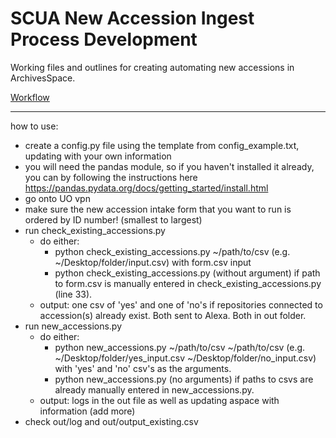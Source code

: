 # SCUA New Accession Ingest Process Development

Working files and outlines for creating automating new accessions in ArchivesSpace.

[Workflow](https://uoregon.sharepoint.com/:u:/s/O365_SCUAprocessing/ES8hGWg_DoJEkE4B2ViETJ4B7sYGi2O9DMJI8LQb5HFwIQ?e=uI8MBR)

-------------------------------------------------------
how to use:

- create a config.py file using the template from config_example.txt, 
  updating with your own information 
- you will need the pandas module, so if you haven't installed it already,
  you can by following the instructions here https://pandas.pydata.org/docs/getting_started/install.html
- go onto UO vpn
- make sure the new accession intake form that you want to run is ordered by ID number! (smallest to largest)
- run check_existing_accessions.py 
  - do either:
    - python check_existing_accessions.py ~/path/to/csv (e.g. ~/Desktop/folder/input.csv) with form.csv input
    - python check_existing_accessions.py (without argument) if path to form.csv is manually entered in check_existing_accessions.py (line 33).
  - output: one csv of 'yes' and one of 'no's if repositories connected to accession(s) already exist. Both sent to Alexa. Both in out folder.
- run new_accessions.py
  - do either:
    - python new_accessions.py ~/path/to/csv ~/path/to/csv (e.g. ~/Desktop/folder/yes_input.csv ~/Desktop/folder/no_input.csv) with 'yes' and 'no' csv's as the arguments.
    - python new_accessions.py (no arguments) if paths to csvs are already manually entered in new_accessions.py.
  - output: logs in the out file as well as updating aspace with information (add more)
- check out/log and out/output_existing.csv 
